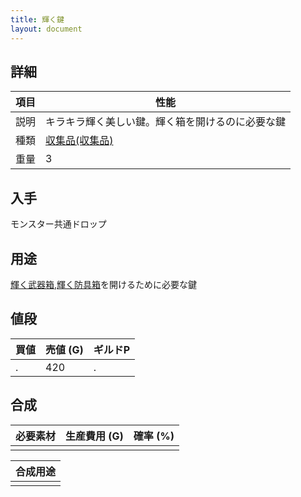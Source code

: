 ```yaml
---
title: 輝く鍵
layout: document
---
```

## 詳細


|項目|性能|
|---|---|
|説明|キラキラ輝く美しい鍵。輝く箱を開けるのに必要な鍵|
|種類|[収集品(収集品)](収集品(収集品))|
|重量|3|

## 入手

モンスター共通ドロップ

## 用途

[輝く武器箱](輝く武器箱),[輝く防具箱](輝く防具箱)を開けるために必要な鍵

## 値段


|買値|売値 (G)|ギルドP|
|---|---|---|
|.|420|.|

## 合成


|必要素材|生産費用 (G)|確率 (%)|
|---|---|---|
||||


|合成用途|
|---|
||